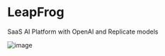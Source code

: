 # LeapFrog
SaaS AI Platform with OpenAI and Replicate models

![image](https://github.com/CoolmixZero/ai-leapfrog/assets/107999456/9972b63b-7749-4079-8f0a-69b1519d3eda)

